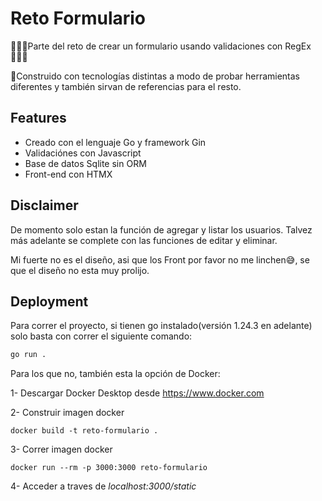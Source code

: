 
# Reto Formulario

🧑🏽‍💻Parte del reto de crear un formulario usando validaciones con RegEx🧑🏽‍💻

🚧Construido con tecnologías distintas a modo de probar herramientas diferentes y también sirvan de referencias para el resto.
## Features

- Creado con el lenguaje Go y framework Gin
- Validaciónes con Javascript
- Base de datos Sqlite sin ORM
- Front-end con HTMX


## Disclaimer

De momento solo estan la función de agregar y listar los usuarios. Talvez más adelante se complete con las funciones de editar y eliminar.

Mi fuerte no es el diseño, asi que los Front por favor no me linchen😅, se que el diseño no esta muy prolijo.
## Deployment

Para correr el proyecto, si tienen go instalado(versión 1.24.3 en adelante) solo basta con correr el siguiente comando:

```bash
go run .
```

Para los que no, también esta la opción de Docker:

1- Descargar Docker Desktop desde https://www.docker.com

2- Construir imagen docker
```
docker build -t reto-formulario .
```

3- Correr imagen docker
```
docker run --rm -p 3000:3000 reto-formulario
```

4- Acceder a traves de *localhost:3000/static*
